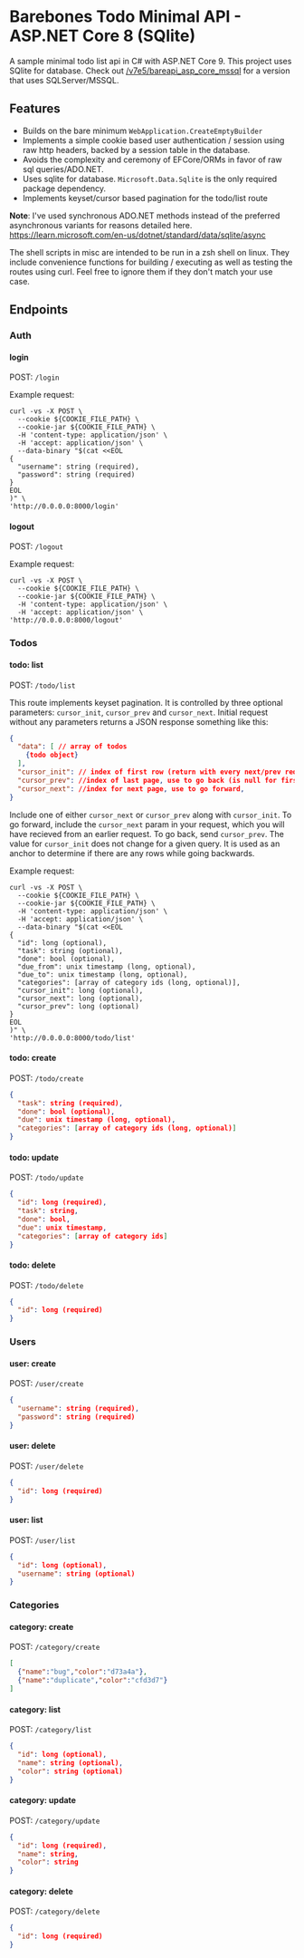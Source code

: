 # Barebones Todo Minimal API - ASP.NET Core 8 (SQlite)

A sample minimal todo list api in C# with ASP.NET Core 9. This project uses
SQlite for database. Check out
[/v7e5/bareapi_asp_core_mssql](https://github.com/v7e5/bareapi_asp_core_mssql)
for a version that uses SQLServer/MSSQL.

## Features
+ Builds on the bare minimum `WebApplication.CreateEmptyBuilder`
+ Implements a simple cookie based user authentication / session using raw http
headers, backed by a session table in the database.
+ Avoids the complexity and ceremony of EFCore/ORMs in favor of raw sql queries/ADO.NET.
+ Uses sqlite for database. `Microsoft.Data.Sqlite` is the only required package dependency. 
+ Implements keyset/cursor based pagination for the todo/list route 

**Note**: I've used synchronous ADO.NET methods instead of 
the preferred asynchronous variants for reasons detailed here. 
https://learn.microsoft.com/en-us/dotnet/standard/data/sqlite/async

The shell scripts in misc are intended to be run in a zsh shell on linux. They
include convenience functions for building / executing as well as testing the
routes using curl. Feel free to ignore them if they don't match your use case.

## Endpoints

### Auth

#### login
POST: `/login`

Example request:
```shell
curl -vs -X POST \
  --cookie ${COOKIE_FILE_PATH} \
  --cookie-jar ${COOKIE_FILE_PATH} \
  -H 'content-type: application/json' \
  -H 'accept: application/json' \
  --data-binary "$(cat <<EOL
{
  "username": string (required),
  "password": string (required)
}
EOL
)" \
'http://0.0.0.0:8000/login'

```

#### logout
POST: `/logout`

Example request:
```shell
curl -vs -X POST \
  --cookie ${COOKIE_FILE_PATH} \
  --cookie-jar ${COOKIE_FILE_PATH} \
  -H 'content-type: application/json' \
  -H 'accept: application/json' \
'http://0.0.0.0:8000/logout'

```

### Todos

#### todo: list
POST: `/todo/list`

This route implements keyset pagination. It is controlled by three optional
parameters: `cursor_init`, `cursor_prev` and `cursor_next`. Initial 
request without any parameters returns a JSON response something like this:
```json
{
  "data": [ // array of todos
    {todo object}
  ],
  "cursor_init": // index of first row (return with every next/prev request),
  "cursor_prev": //index of last page, use to go back (is null for first page)
  "cursor_next": //index for next page, use to go forward,
}
```
Include one of either `cursor_next` or `cursor_prev` along with `cursor_init`.
To go forward, include the `cursor_next` param in your request, which you
will have recieved from an earlier request. To go back, send `cursor_prev`.
The value for `cursor_init` does not change for a given query. It is used as an
anchor to determine if there are any rows while going backwards.

Example request:
```shell
curl -vs -X POST \
  --cookie ${COOKIE_FILE_PATH} \
  --cookie-jar ${COOKIE_FILE_PATH} \
  -H 'content-type: application/json' \
  -H 'accept: application/json' \
  --data-binary "$(cat <<EOL
{
  "id": long (optional),
  "task": string (optional),
  "done": bool (optional),
  "due_from": unix timestamp (long, optional),
  "due_to": unix timestamp (long, optional),
  "categories": [array of category ids (long, optional)],
  "cursor_init": long (optional),
  "cursor_next": long (optional),
  "cursor_prev": long (optional)
}
EOL
)" \
'http://0.0.0.0:8000/todo/list'

```

#### todo: create
POST: `/todo/create`

```json
{
  "task": string (required),
  "done": bool (optional),
  "due": unix timestamp (long, optional),
  "categories": [array of category ids (long, optional)]
}
```

#### todo: update
POST: `/todo/update`

```json
{
  "id": long (required),
  "task": string,
  "done": bool,
  "due": unix timestamp,
  "categories": [array of category ids]
}
```

#### todo: delete
POST: `/todo/delete`

```json
{
  "id": long (required)
}
```

### Users

#### user: create
POST: `/user/create`

```json
{
  "username": string (required),
  "password": string (required)
}
```

#### user: delete
POST: `/user/delete`

```json
{
  "id": long (required)
}
```
#### user: list
POST: `/user/list`

```json
{
  "id": long (optional),
  "username": string (optional)
}
```

### Categories

#### category: create
POST: `/category/create`

```json
[
  {"name":"bug","color":"d73a4a"},
  {"name":"duplicate","color":"cfd3d7"}
]
```

#### category: list
POST: `/category/list`

```json
{
  "id": long (optional),
  "name": string (optional),
  "color": string (optional)
}
```

#### category: update
POST: `/category/update`

```json
{
  "id": long (required),
  "name": string,
  "color": string
}
```

#### category: delete
POST: `/category/delete`

```json
{
  "id": long (required)
}
```
